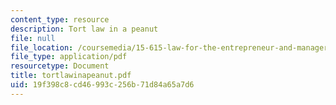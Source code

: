 ```yaml
---
content_type: resource
description: Tort law in a peanut
file: null
file_location: /coursemedia/15-615-law-for-the-entrepreneur-and-manager-spring-2003/19f398c8cd46993c256b71d84a65a7d6_tortlawinapeanut.pdf
file_type: application/pdf
resourcetype: Document
title: tortlawinapeanut.pdf
uid: 19f398c8-cd46-993c-256b-71d84a65a7d6
---
```

